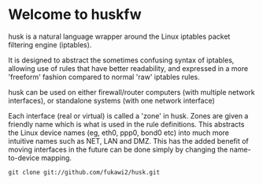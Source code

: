 # Welcome to huskfw

husk is a natural language wrapper around the Linux iptables packet filtering engine (iptables).

It is designed to abstract the sometimes confusing syntax of iptables, allowing use of rules that have better
readability, and expressed in a more 'freeform' fashion compared to normal 'raw' iptables rules.

husk can be used on either firewall/router computers (with multiple network interfaces), or standalone systems (with one
network interface)

Each interface (real or virtual) is called a 'zone' in husk. Zones are given a friendly name which is what is used in
the rule definitions. This abstracts the Linux device names (eg, eth0, ppp0, bond0 etc) into much more intuitive names
such as NET, LAN and DMZ. This has the added benefit of moving interfaces in the future can be done simply by changing
the name-to-device mapping.

```
git clone git://github.com/fukawi2/husk.git
```
